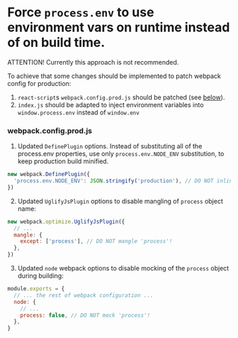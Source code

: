 Force `process.env` to use environment vars on runtime instead of on build time.
===========================================================================
ATTENTION! Currently this approach is not recommended.

To achieve that some changes should be implemented to patch webpack config for production:

1. `react-script`s `webpack.config.prod.js` should be patched (see [below](#webpackconfigprodjs)).
2. `index.js` should be adapted to inject environment variables into `window.process.env` instead of `window.env`

### webpack.config.prod.js
1. Updated `DefinePlugin` options. Instead of substituting all of the process.env properties,
use only `process.env.NODE_ENV` substitution, to keep production build minified.

```js
new webpack.DefinePlugin({
  'process.env.NODE_ENV': JSON.stringify('production'), // DO NOT inline whole process.env!
})
```

2. Updated `UglifyJsPlugin` options to disable mangling of `process` object name:

```js
new webpack.optimize.UglifyJsPlugin({
  // ...
  mangle: {
    except: ['process'], // DO NOT mangle 'process'!
  },
})
```

3. Updated `node` webpack options to disable mocking of the `process` object during building:

```js
module.exports = {
  // ... the rest of webpack configuration ...
  node: {
    // ...
    process: false, // DO NOT mock 'process'!
  },
}
```
